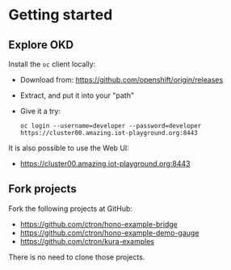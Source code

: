 # Getting started

## Explore OKD

Install the `oc` client locally:

  * Download from: https://github.com/openshift/origin/releases
  * Extract, and put it into your "path"
  * Give it a try:
    
        oc login --username=developer --password=developer https://cluster00.amazing.iot-playground.org:8443

It is also possible to use the Web UI:

  * https://cluster00.amazing.iot-playground.org:8443

## Fork projects

Fork the following projects at GitHub:

  * https://github.com/ctron/hono-example-bridge
  * https://github.com/ctron/hono-example-demo-gauge
  * https://github.com/ctron/kura-examples

There is no need to clone those projects.
